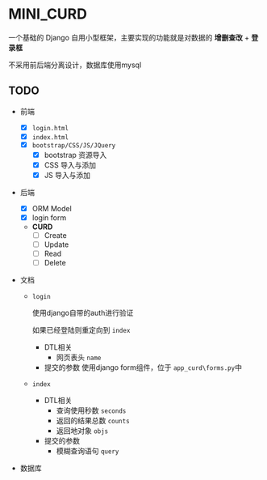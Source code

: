 # MINI_CURD

一个基础的 Django 自用小型框架，主要实现的功能就是对数据的 **增删查改** + **登录框**

不采用前后端分离设计，数据库使用mysql

## TODO

- 前端
    - [x] `login.html`
    - [x] `index.html`
    - [x] `bootstrap/CSS/JS/JQuery`
        - [x] bootstrap 资源导入
        - [x] CSS 导入与添加
        - [x] JS 导入与添加
- 后端
    - [x] ORM Model
    - [x] login form
    - **CURD**
        - [ ] Create
        - [ ] Update
        - [ ] Read
        - [ ] Delete
- 文档
    - `login`

        使用django自带的auth进行验证

        如果已经登陆则重定向到 `index`

        - DTL相关
            - 网页表头 `name`
        - 提交的参数 
            使用django form组件，位于 `app_curd\forms.py`中


    - `index` 
        - DTL相关
            - 查询使用秒数 `seconds`
            - 返回的结果总数 `counts`
            - 返回地对象 `objs`
        - 提交的参数
            - 模糊查询语句 `query`


- 数据库